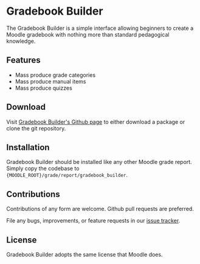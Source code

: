 # Gradebook Builder

The Gradebook Builder is a simple interface allowing beginners to create a
Moodle gradebook with nothing more than standard pedagogical knowledge.

## Features

- Mass produce grade categories
- Mass produce manual items
- Mass produce quizzes

## Download

Visit [Gradebook Builder's Github page][gradebook_builder] to either download
a package or clone the git repository.

[gradebook_builder]: https://github.com/lsuits/gradebook_builder

## Installation

Gradebook Builder should be installed like any other Moodle grade report. Simply
copy the codebase to `{MOODLE_ROOT}/grade/report/gradebook_builder`.

## Contributions

Contributions of any form are welcome. Github pull requests are preferred.

File any bugs, improvements, or feature requests in our [issue
tracker][issues].

[issues]: https://github.com/lsuits/gradebook_builder/issues

## License

Gradebook Builder adopts the same license that Moodle does.
